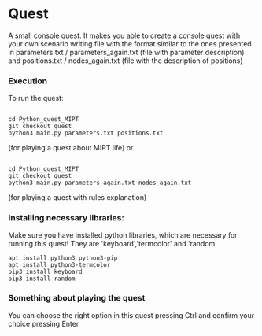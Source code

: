 # Quest
A small console quest. It makes you able to create a console quest with your own scenario writing file with the format similar to the ones presented in parameters.txt / parameters_again.txt (file with parameter description) and positions.txt / nodes_again.txt (file with the description of positions) 

### Execution
To run the quest:
```

cd Python_quest_MIPT
git checkout quest
python3 main.py parameters.txt positions.txt
```
(for playing a quest about MIPT life)
or 
```

cd Python_quest_MIPT
git checkout quest
python3 main.py parameters_again.txt nodes_again.txt
```
(for playing a quest with rules explanation)

### Installing necessary libraries:
Make sure you have installed python libraries, which are necessary for running this quest!
They are 'keyboard','termcolor' and 'random'
```
apt install python3 python3-pip
apt install python3-termcolor
pip3 install keyboard
pip3 install random
```
### Something about playing the quest
You can choose the right option in this quest pressing Ctrl and confirm your choice pressing Enter
